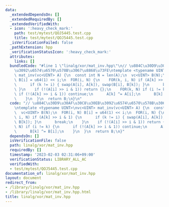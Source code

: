 ```yaml
---
data:
  _extendedDependsOn: []
  _extendedRequiredBy: []
  _extendedVerifiedWith:
  - icon: ':heavy_check_mark:'
    path: test/mytest/QOJ5445.test.cpp
    title: test/mytest/QOJ5445.test.cpp
  _isVerificationFailed: false
  _pathExtension: hpp
  _verificationStatusIcon: ':heavy_check_mark:'
  attributes:
    links: []
  bundledCode: "#line 1 \"linalg/xor/mat_inv.hpp\"\n// \u884C\u30D9\u30AF\u30C8\u30EB\
    \u3092\u6574\u6570\u578B\u3067\u8868\u73FE\ntemplate <typename UINT>\nvc<UINT>\
    \ mat_inv(vc<UINT> A) {\n  const int N = len(A);\n  vc<UINT> B(N);\n  FOR(i, N)\
    \ B[i] = u64(1) << i;\n  FOR(i, N) {\n    FOR(k, i, N) if (A[k] >> i & 1) {\n\
    \      if (k != i) { swap(A[i], A[k]), swap(B[i], B[k]); }\n      break;\n   \
    \ }\n    if (!(A[i] >> i & 1)) return {};\n    FOR(k, N) if (i != k) {\n     \
    \ if (!(A[k] >> i & 1)) continue;\n      A[k] ^= A[i];\n      B[k] ^= B[i];\n\
    \    }\n  }\n  return B;\n}\n"
  code: "// \u884C\u30D9\u30AF\u30C8\u30EB\u3092\u6574\u6570\u578B\u3067\u8868\u73FE\
    \ntemplate <typename UINT>\nvc<UINT> mat_inv(vc<UINT> A) {\n  const int N = len(A);\n\
    \  vc<UINT> B(N);\n  FOR(i, N) B[i] = u64(1) << i;\n  FOR(i, N) {\n    FOR(k,\
    \ i, N) if (A[k] >> i & 1) {\n      if (k != i) { swap(A[i], A[k]), swap(B[i],\
    \ B[k]); }\n      break;\n    }\n    if (!(A[i] >> i & 1)) return {};\n    FOR(k,\
    \ N) if (i != k) {\n      if (!(A[k] >> i & 1)) continue;\n      A[k] ^= A[i];\n\
    \      B[k] ^= B[i];\n    }\n  }\n  return B;\n}"
  dependsOn: []
  isVerificationFile: false
  path: linalg/xor/mat_inv.hpp
  requiredBy: []
  timestamp: '2023-02-03 02:31:06+09:00'
  verificationStatus: LIBRARY_ALL_AC
  verifiedWith:
  - test/mytest/QOJ5445.test.cpp
documentation_of: linalg/xor/mat_inv.hpp
layout: document
redirect_from:
- /library/linalg/xor/mat_inv.hpp
- /library/linalg/xor/mat_inv.hpp.html
title: linalg/xor/mat_inv.hpp
---
```

